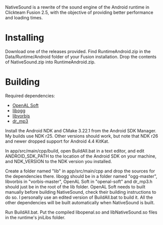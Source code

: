 NativeSound is a rewrite of the sound engine of the Android runtime in Clickteam Fusion 2.5, with the objective of providing better performance and loading times.

# Installing
Download one of the releases provided. Find RuntimeAndroid.zip in the Data/Runtime/Android folder of your Fusion installation. Drop the contents of NativeSound.zip into
RuntimeAndroid.zip.

# Building
Required dependencies:
* [OpenAL Soft](https://github.com/kcat/openal-soft)
* [libogg](https://gitlab.xiph.org/xiph/ogg)
* [libvorbis](https://gitlab.xiph.org/xiph/vorbis)
* [dr_mp3](https://github.com/mackron/dr_libs/tree/master)

Install the Android NDK and CMake 3.22.1 from the Android SDK Manager. My builds use NDK r25. Other versions should work, but note that NDK r26 and newer dropped support for
Android 4.4 KitKat.

In app/src/main/cpp/build, open BuildAll.bat in a text editor, and edit ANDROID_SDK_PATH to the location of the Android SDK on your machine, and NDK_VERSION to the NDK version
you installed.

Create a folder named "lib" in app/src/main/cpp and drop the sources for the dependencies there. libogg should be in a folder named "ogg-master", libvorbis in "vorbis-master",
OpenAL Soft in "openal-soft" and dr_mp3.h should just be in the root of the lib folder. OpenAL Soft needs to built manually before building NativeSound, check their building
instructions to do so. I personally use an edited version of BuildAll.bat to build it. All the other dependencies will be built automatically when NativeSound is built.

Run BuildAll.bat. Put the compiled libopenal.so and libNativeSound.so files in the runtime's jniLibs folder.
